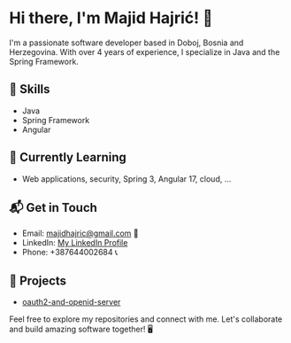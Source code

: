 # Hi there, I'm Majid Hajrić! 👋

I'm a passionate software developer based in Doboj, Bosnia and Herzegovina. With over 4 years of experience, I specialize in Java and the Spring Framework.

## 🔧 Skills

- Java
- Spring Framework
- Angular

## 🌱 Currently Learning

- Web applications, security, Spring 3, Angular 17, cloud, ...

## 📬 Get in Touch

- Email: majidhajric@gmail.com 📧
- LinkedIn: [My LinkedIn Profile](https://www.linkedin.com/in/majidhajric/)
- Phone: +387644002684 📞


## 🚀 Projects

- [oauth2-and-openid-server](https://github.com/majidhajric/oauth2-and-openid-server)

Feel free to explore my repositories and connect with me. Let's collaborate and build amazing software together! 🖥️
